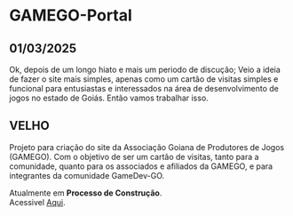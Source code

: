 # GAMEGO-Portal
## 01/03/2025
Ok, depois de um longo hiato e mais um periodo de discução; Veio a ideia de fazer o site mais simples, apenas como um cartão de visitas simples e funcional para entusiastas e interessados na área de desenvolvimento de jogos no estado de Goiás. Então vamos trabalhar isso.

## VELHO
Projeto para criação do site da Associação Goiana de Produtores de Jogos (GAMEGO). Com o objetivo de ser um cartão de visitas, tanto para a comunidade, quanto para os associados e afiliados da GAMEGO, e para integrantes da comunidade GameDev-GO.

Atualmente em <b>Processo de Construção</b>.<br/>
Acessivel <a href="https://gustavo-christino.github.io/GAMEGO-Portal/">Aqui</a>.

